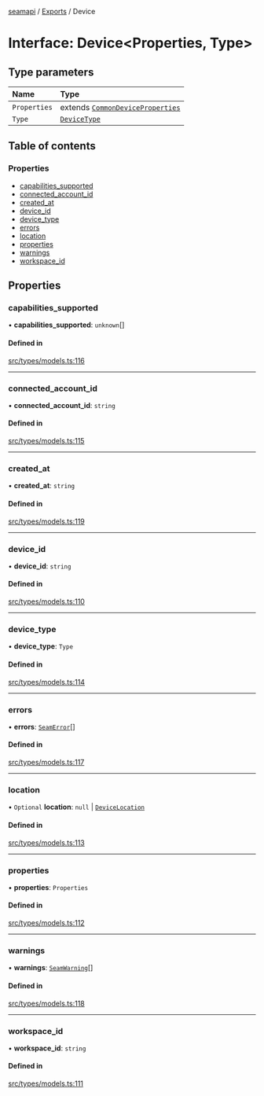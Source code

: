 [seamapi](../README.md) / [Exports](../modules.md) / Device

# Interface: Device<Properties, Type\>

## Type parameters

| Name | Type |
| :------ | :------ |
| `Properties` | extends [`CommonDeviceProperties`](../modules.md#commondeviceproperties) |
| `Type` | [`DeviceType`](../modules.md#devicetype) |

## Table of contents

### Properties

- [capabilities\_supported](Device.md#capabilities_supported)
- [connected\_account\_id](Device.md#connected_account_id)
- [created\_at](Device.md#created_at)
- [device\_id](Device.md#device_id)
- [device\_type](Device.md#device_type)
- [errors](Device.md#errors)
- [location](Device.md#location)
- [properties](Device.md#properties)
- [warnings](Device.md#warnings)
- [workspace\_id](Device.md#workspace_id)

## Properties

### capabilities\_supported

• **capabilities\_supported**: `unknown`[]

#### Defined in

[src/types/models.ts:116](https://github.com/seamapi/javascript/blob/main/src/types/models.ts#L116)

___

### connected\_account\_id

• **connected\_account\_id**: `string`

#### Defined in

[src/types/models.ts:115](https://github.com/seamapi/javascript/blob/main/src/types/models.ts#L115)

___

### created\_at

• **created\_at**: `string`

#### Defined in

[src/types/models.ts:119](https://github.com/seamapi/javascript/blob/main/src/types/models.ts#L119)

___

### device\_id

• **device\_id**: `string`

#### Defined in

[src/types/models.ts:110](https://github.com/seamapi/javascript/blob/main/src/types/models.ts#L110)

___

### device\_type

• **device\_type**: `Type`

#### Defined in

[src/types/models.ts:114](https://github.com/seamapi/javascript/blob/main/src/types/models.ts#L114)

___

### errors

• **errors**: [`SeamError`](SeamError.md)[]

#### Defined in

[src/types/models.ts:117](https://github.com/seamapi/javascript/blob/main/src/types/models.ts#L117)

___

### location

• `Optional` **location**: ``null`` \| [`DeviceLocation`](../modules.md#devicelocation)

#### Defined in

[src/types/models.ts:113](https://github.com/seamapi/javascript/blob/main/src/types/models.ts#L113)

___

### properties

• **properties**: `Properties`

#### Defined in

[src/types/models.ts:112](https://github.com/seamapi/javascript/blob/main/src/types/models.ts#L112)

___

### warnings

• **warnings**: [`SeamWarning`](SeamWarning.md)[]

#### Defined in

[src/types/models.ts:118](https://github.com/seamapi/javascript/blob/main/src/types/models.ts#L118)

___

### workspace\_id

• **workspace\_id**: `string`

#### Defined in

[src/types/models.ts:111](https://github.com/seamapi/javascript/blob/main/src/types/models.ts#L111)
